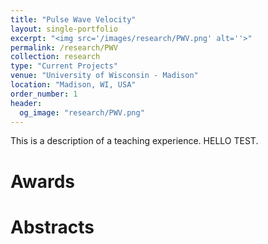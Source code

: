 ```yaml
---
title: "Pulse Wave Velocity"
layout: single-portfolio
excerpt: "<img src='/images/research/PWV.png' alt=''>"
permalink: /research/PWV
collection: research
type: "Current Projects"
venue: "University of Wisconsin - Madison"
location: "Madison, WI, USA"
order_number: 1
header: 
  og_image: "research/PWV.png"
---
```


This is a description of a teaching experience. HELLO TEST.

Awards
======

Abstracts
======
